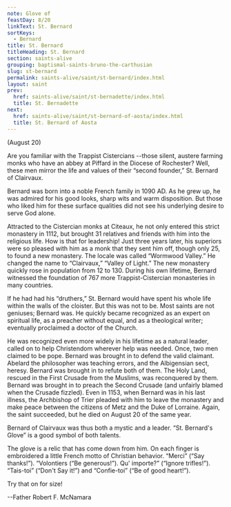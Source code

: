 ```yaml
---
note: Glove of
feastDay: 8/20
linkText: St. Bernard
sortKeys:
  - Bernard
title: St. Bernard
titleHeading: St. Bernard
section: saints-alive
grouping: baptismal-saints-bruno-the-carthusian
slug: st-bernard
permalink: saints-alive/saint/st-bernard/index.html
layout: saint
prev:
  href: saints-alive/saint/st-bernadette/index.html
  title: St. Bernadette
next:
  href: saints-alive/saint/st-bernard-of-aosta/index.html
  title: St. Bernard of Aosta
---
```

(August 20)

Are you familiar with the Trappist Cistercians --those silent, austere farming monks who have an abbey at Piffard in the Diocese of Rochester? Well, these men mirror the life and values of their “second founder,” St. Bernard of Clairvaux.

Bernard was born into a noble French family in 1090 AD. As he grew up, he was admired for his good looks, sharp wits and warm disposition. But those who liked him for these surface qualities did not see his underlying desire to serve God alone.

Attracted to the Cistercian monks at Citeaux, he not only entered this strict monastery in 1112, but brought 31 relatives and friends with him into the religious life. How is that for leadership! Just three years later, his superiors were so pleased with him as a monk that they sent him off, though only 25, to found a new monastery. The locale was called “Wormwood Valley.” He changed the name to “Clairvaux,” “Valley of Light.” The new monastery quickly rose in population from 12 to 130. During his own lifetime, Bernard witnessed the foundation of 767 more Trappist-Cistercian monasteries in many countries.

If he had had his “druthers,” St. Bernard would have spent his whole life within the walls of the cloister. But this was not to be. Most saints are not geniuses; Bernard was. He quickly became recognized as an expert on spiritual life, as a preacher without equal, and as a theological writer; eventually proclaimed a doctor of the Church.

He was recognized even more widely in his lifetime as a natural leader, called on to help Christendom wherever help was needed. Once, two men claimed to be pope. Bernard was brought in to defend the valid claimant. Abelard the philosopher was teaching errors, and the Albigensian sect, heresy. Bernard was brought in to refute both of them. The Holy Land, rescued in the First Crusade from the Muslims, was reconquered by them. Bernard was brought in to preach the Second Crusade (and unfairly blamed when the Crusade fizzled). Even in 1153, when Bernard was in his last illness, the Archbishop of Trier pleaded with him to leave the monastery and make peace between the citizens of Metz and the Duke of Lorraine. Again, the saint succeeded, but he died on August 20 of the same year.

Bernard of Clairvaux was thus both a mystic and a leader. “St. Bernard's Glove” is a good symbol of both talents.

The glove is a relic that has come down from him. On each finger is embroidered a little French motto of Christian behavior. “Merci” (“Say thanks!”). “Volontiers (“Be generous!”). Qu' importe?” (“Ignore trifles!”). “Tais-toi” (“Don't Say it!”) and “Confie-toi” (“Be of good heart!”).

Try that on for size!

\--Father Robert F. McNamara